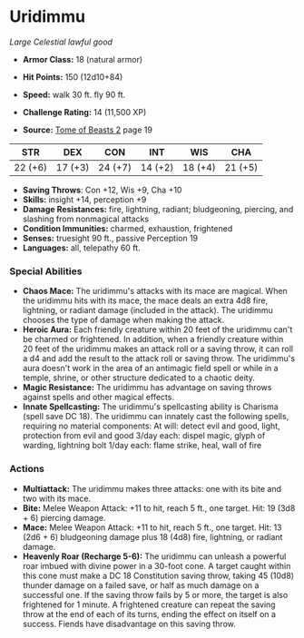 # Uridimmu

*Large* *Celestial* *lawful good*

- **Armor Class:** 18 (natural armor)
- **Hit Points:** 150 (12d10+84)
- **Speed:** walk 30 ft. fly 90 ft.

- **Challenge Rating:** 14 (11,500 XP)
- **Source:** [Tome of Beasts 2](https://koboldpress.com/kpstore/product/tome-of-beasts-2-for-5th-edition) page 19

| STR | DEX | CON | INT | WIS | CHA |
| --- | --- | --- | --- | --- | --- |
| 22 (+6) | 17 (+3) | 24 (+7) | 14 (+2) | 18 (+4) | 21 (+5) |

- **Saving Throws**: Con +12, Wis +9, Cha +10
- **Skills:** insight +14, perception +9
- **Damage Resistances:** fire, lightning, radiant; bludgeoning, piercing, and slashing from nonmagical attacks
- **Condition Immunities:** charmed, exhaustion, frightened
- **Senses:** truesight 90 ft., passive Perception 19
- **Languages:** all, telepathy 60 ft.

### Special Abilities

- **Chaos Mace:** The uridimmu's attacks with its mace are magical. When the uridimmu hits with its mace, the mace deals an extra 4d8 fire, lightning, or radiant damage (included in the attack). The uridimmu chooses the type of damage when making the attack.
- **Heroic Aura:** Each friendly creature within 20 feet of the uridimmu can't be charmed or frightened. In addition, when a friendly creature within 20 feet of the uridimmu makes an attack roll or a saving throw, it can roll a d4 and add the result to the attack roll or saving throw. The uridimmu's aura doesn't work in the area of an antimagic field spell or while in a temple, shrine, or other structure dedicated to a chaotic deity.
- **Magic Resistance:** The uridimmu has advantage on saving throws against spells and other magical effects.
- **Innate Spellcasting:** The uridimmu's spellcasting ability is Charisma (spell save DC 18). The uridimmu can innately cast the following spells, requiring no material components:
At will: detect evil and good, light, protection from evil and good
3/day each: dispel magic, glyph of warding, lightning bolt
1/day each: flame strike, heal, wall of fire

### Actions

- **Multiattack:** The uridimmu makes three attacks: one with its bite and two with its mace.
- **Bite:** Melee Weapon Attack: +11 to hit, reach 5 ft., one target. Hit: 19 (3d8 + 6) piercing damage.
- **Mace:** Melee Weapon Attack: +11 to hit, reach 5 ft., one target. Hit: 13 (2d6 + 6) bludgeoning damage plus 18 (4d8) fire, lightning, or radiant damage.
- **Heavenly Roar (Recharge 5-6):** The uridimmu can unleash a powerful roar imbued with divine power in a 30-foot cone. A target caught within this cone must make a DC 18 Constitution saving throw, taking 45 (10d8) thunder damage on a failed save, or half as much damage on a successful one. If the saving throw fails by 5 or more, the target is also frightened for 1 minute. A frightened creature can repeat the saving throw at the end of each of its turns, ending the effect on itself on a success. Fiends have disadvantage on this saving throw.


